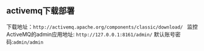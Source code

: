 ## activemq下载部署
下载地址：`http://activemq.apache.org/components/classic/download/ ` 
监控ActiveMQ的admin应用地址: `http://127.0.0.1:8161/admin/`
默认账号密码:`admin/admin`
